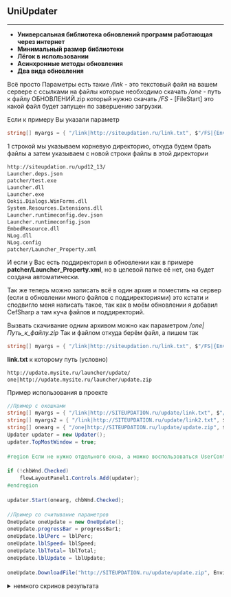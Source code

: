 ## UniUpdater
---
*  __Универсальная библиотека обновлений программ работающая через интернет__ 
*  __Минимальный размер библиотеки__
*  __Лёгок в использовании__
*  __Асинхронные методы обновления__
*  __Два вида обновления__


Всё просто
Параметры есть такие
_/link_ - это текстовый файл на вашем сервере с ссылками на файлы которые необходимо скачать
_/one_ - путь к файлу ОБНОВЛЕНИЙ.zip который нужно скачать
_/FS_ - [FileStart] это какой файл будет запущен по завершению загрузки.


Если к примеру Вы указали параметр
```csharp
string[] myargs = { "/link|http://siteupdation.ru/link.txt", $"/FS|{Environment.CurrentDirectory}\\test.bat" };
```

1 строкой мы указываем корневую директорию, откуда будем брать файлы
а затем указываем с новой строки файлы в этой директории
```
http://siteupdation.ru/upd12_13/
Launcher.deps.json
patcher/test.exe
Launcher.dll
Launcher.exe
Ookii.Dialogs.WinForms.dll
System.Resources.Extensions.dll
Launcher.runtimeconfig.dev.json
Launcher.runtimeconfig.json
EmbedResource.dll
NLog.dll
NLog.config
patcher/Launcher_Property.xml
```

И если у Вас есть поддиректория в обновлении как в примере __patcher/Launcher_Property.xml__, но в целевой папке её нет, она будет создана автоматически.

Так же теперь можно записать всё в один архив и поместить на сервер (если в обновлении много файлов с поддиректориями) это кстати и сподвигло меня написать такое, так как в моём обновлении я добавил CefSharp а там куча файлов и поддиректорий.

Вызвать скачивание одним архивом можно как параметром _/one|Путь_к_файлу.zip_
Так и файлом откуда берём файл, а пишем так
```csharp
string[] myargs = { "/link|http://siteupdation.ru/link.txt", $"/FS|{Environment.CurrentDirectory}\\test.bat" };
```
__link.txt__ к которому путь (условно)
```
http://update.mysite.ru/launcher/update/
one|http://update.mysite.ru/launcher/update.zip
```

Пример использования в проекте
```csharp
//Пример с окошками
string[] myargs = { "/link|http://SITEUPDATION.ru/update/link.txt", $"/FS|{Environment.CurrentDirectory}\\test.bat" };
string[] myargs2 = { "/link|http://SITEUPDATION.ru/update/link2.txt", $"/FS|{Environment.CurrentDirectory}\\test.bat" };
string[] onearg = { "/one|http://SITEUPDATION.ru/lupdate/update.zip", $"/FS|{Environment.CurrentDirectory}\\test.bat" };
Updater updater = new Updater();
updater.TopMostWindow = true;
 
#region Если не нужно отдельного окна, а можно воспользоваться UserControl
 
if (!chbWnd.Checked)
    flowLayoutPanel1.Controls.Add(updater);
#endregion
 
updater.Start(onearg, chbWnd.Checked);
 
//Пример со считывание параметров
OneUpdate oneUpdate = new OneUpdate();
oneUpdate.progressBar = progressBar1;
oneUpdate.lblPerc = lblPerc;
oneUpdate.lblSpeed= lblSpeed;
oneUpdate.lblTotal= lblTotal;
oneUpdate.lblUpdate = lblUpdate;
 
oneUpdate.DownloadFile("http://SITEUPDATION.ru/update/update.zip", Environment.CurrentDirectory + "\\update.zip");
```

<details>
  <summary> немного скринов результата </summary>

![Result!](exmpl1.png "Results")
 
 ![Result!](exmpl2.png "Results")
 
 ![Result!](exmpl3.png "Results")
</details>

